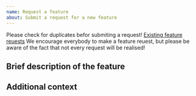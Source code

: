 ```yaml
---
name: Request a feature
about: Submit a request for a new feature
---
```


Please check for duplicates befor submiting a request!
[Existing feature reuests](https://github.com/Schlichting-Development/octo-sports/issues?q=is%3Aissue+is%3Aopen+label%3Aenhancement)
We encourage everybody to make a feature reuest, but please be aware of the fact that not every request will be realised!

## Brief description of the feature
<!-- describe your feature proposal here-->

## Additional context
<!-- Provide additional context here -->
